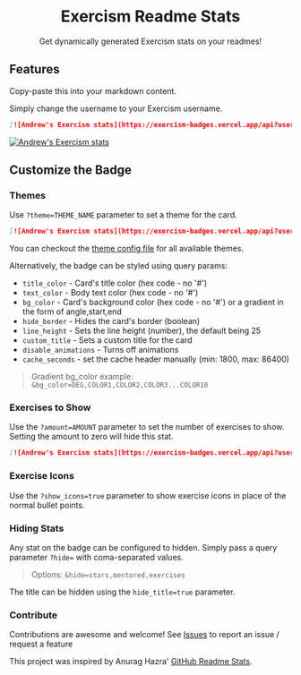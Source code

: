 <h1 align="center">Exercism Readme Stats</h1>
<p align="center">Get dynamically generated Exercism stats on your readmes!</p>

## Features

Copy-paste this into your markdown content.

Simply change the username to your Exercism username.

```md
[![Andrew's Exercism stats](https://exercism-badges.vercel.app/api?username=andrewbaldwin44)](https://exercism.io/profiles/andrewbaldwin44)
```

[![Andrew's Exercism stats](https://exercism-badges.vercel.app/api?username=andrewbaldwin44)](https://exercism.io/profiles/andrewbaldwin44)

## Customize the Badge

### Themes

Use `?theme=THEME_NAME` parameter to set a theme for the card.

```md
[![Andrew's Exercism stats](https://exercism-badges.vercel.app/api?username=andrewbaldwin44&theme=monokai)](https://exercism.io/profiles/andrewbaldwin44)
```

You can checkout the [theme config file](./server/theme.js) for all available themes.

Alternatively, the badge can be styled using query params:

- `title_color` - Card's title color (hex code - no '#')
- `text_color` - Body text color (hex code - no '#')
- `bg_color` - Card's background color (hex code - no '#') or a gradient in the form of angle,start,end
- `hide_border` - Hides the card's border (boolean)
- `line_height` - Sets the line height (number), the default being 25
- `custom_title` - Sets a custom title for the card
- `disable_animations` - Turns off animations
- `cache_seconds` - set the cache header manually (min: 1800, max: 86400)

> Gradient bg_color example: `&bg_color=DEG,COLOR1,COLOR2,COLOR3...COLOR10`

### Exercises to Show

Use the `?amount=AMOUNT` parameter to set the number of exercises to show. Setting the amount to zero will hide this stat.

```md
[![Andrew's Exercism stats](https://exercism-badges.vercel.app/api?username=andrewbaldwin44&amount=2)](https://exercism.io/profiles/andrewbaldwin44)
```

### Exercise Icons

Use the `?show_icons=true` parameter to show exercise icons in place of the normal bullet points.

### Hiding Stats

Any stat on the badge can be configured to hidden. Simply pass a query parameter `?hide=` with coma-separated values.

> Options: `&hide=stars,mentored,exercises`

The title can be hidden using the `hide_title=true` parameter.

### Contribute

Contributions are awesome and welcome! See [Issues](https://github.com/andrewbaldwin44/Exercism_Badges/issues) to report an issue / request a feature

This project was inspired by Anurag Hazra' [GitHub Readme Stats](https://github.com/anuraghazra/github-readme-stats).
